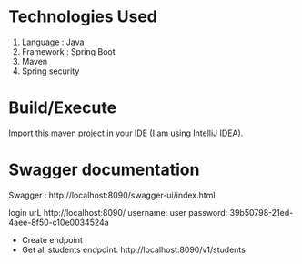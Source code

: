 # Technologies Used

1. Language : Java
2. Framework : Spring Boot
3. Maven
4. Spring security

# Build/Execute

Import this maven project in your IDE (I am using IntelliJ IDEA).

# Swagger documentation

Swagger : http://localhost:8090/swagger-ui/index.html

login urL http://localhost:8090/
username: user
password: 39b50798-21ed-4aee-8f50-c10e0034524a

* Create endpoint
* Get all students endpoint: http://localhost:8090/v1/students